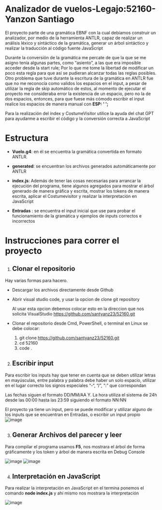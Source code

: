 # Analizador de vuelos-Legajo:52160- Yanzon Santiago #
El proyecto parte de una gramática EBNF con la cual debíamos construir un analizador, por medio de la herramienta ANTLR, capaz de realizar un análisis léxico y sintáctico de la gramática, generar un árbol sintáctico y realizar la traducción al código fuente JavaScript

Durante la conversión de la gramática me percate de que la que se me asigno tenía algunas partes, como “asiento”, a las que era imposible acceder desde la start rule; Por lo que me tome la libertad de modificar un poco esta regla para que así se pudieran alcanzar todas las reglas posibles. Otro problema que tuve durante la escritura de la gramática en ANTLR fue que no me reconocía como validos los espacios en el input, a pesar de utilizar la regla de skip automático de estos, al momento de ejecutar el proyecto me consideraba error la existencia de un espacio, pero no la de dos espacios, entonces, para que fuese más cómodo escribir el input realice los espacios de manera manual con **ESP: ' ';**

Para la realización del índex y CostumeVisitor utilice la ayuda del chat GPT para ayudarme a escribir el código y la conversión correcta a JavaScript

# Estructura #

* **Vuelo.g4**: en él se encuentra la gramática convertida en formato ANTLR.
  
* **generated**: se encuentran los archivos generados automáticamente por ANTLR
  
* **index.js**: Además de tener las cosas necesarias para arrancar la ejecución del programa, tiene algunos agregados para mostrar el árbol generado de manera gráfica y escrita, mostrar los tokens de manera escrita, aplicar el Costumevisitor y realizar la interpretación en JavaScript
  
* **Entradas** : se encuentra el input inicial que use para probar el funcionamiento de la gramática y ejemplos de inputs correctos e incorrectos

# Instrucciones para correr el proyecto #

1. ## Clonar el repositorio ##

Hay varias formas para hacero. 
* Descargar los archivos directamente desde Github
  
* Abrir visual studio code, y usar la opcion de clone git repository

   Al usar esta opcion debemos colocar esto en la direccion que nos solicita VisualStudio https://github.com/santyanz23/52160.git

* Clonar el repositorio desde Cmd, PowerShell, o terminal en Linux
  se debe colocar: 
    1. git clone https://github.com/santyanz23/52160.git
    2. cd 52160
    3. code .

2. ## Escribir input ##
   
Para escribir los inputs hay que tener en cuenta que se deben utilizar letras en mayúsculas, entre palabra y palabra debe haber un solo espacio, utilizar en el lugar correcto los signos especiales “-“, “/”,  “:” que correspondan  

Las fechas siguen el formato DD/MM/AA Y. La hora utiliza el sistema de 24h desde las 00:00 hasta las 23:59 siguiendo el formato NN:NN

El proyecto ya tiene un input, pero se puede modificar y utilizar alguno de los inputs que se encuentran en Entradas, o escribir un input propio
![image](https://github.com/user-attachments/assets/080bf351-986d-4293-8189-e7a5ed18335f)


3. ## Generar Archivos del parecer y leer ##

 Para compilar el programa usamos **F5**,  nos mostrara el árbol de forma gráficamente y los token y árbol de manera escrita en Debug Console

![image](https://github.com/user-attachments/assets/2ed40465-dffc-4108-bef6-dbd0ab31589b)     ![image](https://github.com/user-attachments/assets/cdd430f2-3993-4b03-9db4-a00a85dec7ac)

 
   
4. ## Interpretación en JavaScript ##

Para realizar la interpretación en JavaScript en el termina ponemos el comando **node index.js** y ahí mismo nos mostrara la interpretación

![image](https://github.com/user-attachments/assets/7aecd0b2-1fd5-4388-9961-27b139efa909)

